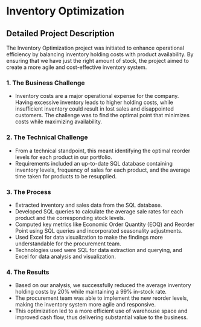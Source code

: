 # Inventory Optimization

## Detailed Project Description
The Inventory Optimization project was initiated to enhance operational efficiency by balancing inventory holding costs with product availability. By ensuring that we have just the right amount of stock, the project aimed to create a more agile and cost-effective inventory system.

### 1. The Business Challenge
- Inventory costs are a major operational expense for the company. Having excessive inventory leads to higher holding costs, while insufficient inventory could result in lost sales and disappointed customers. The challenge was to find the optimal point that minimizes costs while maximizing availability.

### 2. The Technical Challenge
- From a technical standpoint, this meant identifying the optimal reorder levels for each product in our portfolio.
- Requirements included an up-to-date SQL database containing inventory levels, frequency of sales for each product, and the average time taken for products to be resupplied.

### 3. The Process
- Extracted inventory and sales data from the SQL database.
- Developed SQL queries to calculate the average sale rates for each product and the corresponding stock levels.
- Computed key metrics like Economic Order Quantity (EOQ) and Reorder Point using SQL queries and incorporated seasonality adjustments.
- Used Excel for data visualization to make the findings more understandable for the procurement team.
- Technologies used were SQL for data extraction and querying, and Excel for data analysis and visualization.

### 4. The Results
- Based on our analysis, we successfully reduced the average inventory holding costs by 20% while maintaining a 99% in-stock rate.
- The procurement team was able to implement the new reorder levels, making the inventory system more agile and responsive.
- This optimization led to a more efficient use of warehouse space and improved cash flow, thus delivering substantial value to the business.
